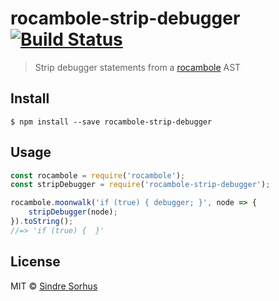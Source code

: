 # rocambole-strip-debugger [![Build Status](https://travis-ci.org/sindresorhus/rocambole-strip-debugger.svg?branch=master)](https://travis-ci.org/sindresorhus/rocambole-strip-debugger)

> Strip debugger statements from a [rocambole](https://github.com/millermedeiros/rocambole) AST


## Install

```
$ npm install --save rocambole-strip-debugger
```


## Usage

```js
const rocambole = require('rocambole');
const stripDebugger = require('rocambole-strip-debugger');

rocambole.moonwalk('if (true) { debugger; }', node => {
	stripDebugger(node);
}).toString();
//=> 'if (true) {  }'
```


## License

MIT © [Sindre Sorhus](http://sindresorhus.com)
